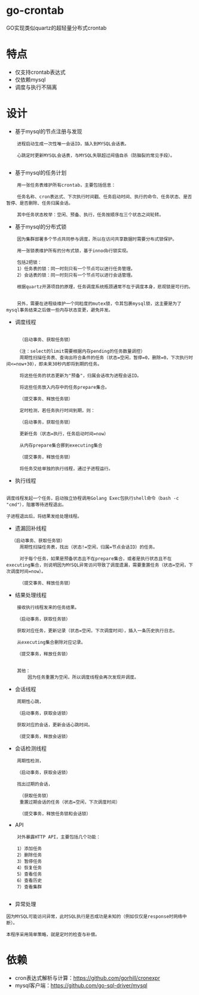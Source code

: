 # go-crontab

GO实现类似quartz的超轻量分布式crontab

# 特点

* 仅支持crontab表达式
* 仅依赖mysql
* 调度与执行不隔离

# 设计

* 基于mysql的节点注册与发现
```
    进程启动生成一次性唯一会话ID，插入到MYSQL会话表。
    
    心跳定时更新MYSQL会话表，与MYSQL失联超过阀值自杀（防脑裂的常见手段）。
  
```

* 基于mysql的任务计划

```
    用一张任务表维护所有crontab，主要包括信息：
    
    任务名称、cron表达式、下次执行时间戳、任务启动时间、执行的命令、任务状态、是否暂停、是否删除、任务归属会话。
    
    其中任务状态枚举：空闲、预备、执行，任务按顺序在三个状态之间轮转。

```

* 基于mysql的分布式锁

```
    因为集群部署多个节点共同参与调度，所以在访问共享数据时需要分布式锁保护。
    
    用一张锁表维护所有的分布式锁，基于innodb行锁实现。
    
    包括2把锁：
    1）任务表的锁：同一时刻只有一个节点可以进行任务管理。
    2）会话表的锁：同一时刻只有一个节点可以进行会话管理。

    根据quartz开源项目的原理，任务调度系统瓶颈通常不在于调度本身，悲观锁是可行的。
    
    
    另外，需要在进程级维护一个同粒度的mutex锁，令其包裹mysql锁，这主要是为了mysql事务结束之后做一些内存状态变更，避免并发。
```

* 调度线程

```

     （启动事务、获取任务锁）

    （注：select的limit需要根据内存pending的任务数量调控）
     周期性扫描任务表、查询出符合条件的任务（状态=空闲，暂停=0，删除=0，下次执行时间<=now+30），即未来30秒内即将到期的任务。
  
     将这些任务的状态更新为"预备"，归属会话改为进程会话ID。
     
     将这些任务放入内存中的任务prepare集合。
    
     （提交事务、释放任务锁） 
     
     定时检测，若任务执行时间到期，则：
     
     （启动事务，获取任务锁）
     
     更新任务（状态=执行，任务启动时间=now）
     
     从内存prepare集合挪到executing集合
     
     （提交事务，释放任务锁）
     
     将任务交给单独的执行线程，通过子进程运行。

```

* 执行线程

```

调度线程发起一个任务，启动独立协程调用Golang Exec包执行shell命令（bash -c "cmd"），阻塞等待进程退出。

子进程退出后，将结果发给处理线程。

```

* 遗漏回补线程

```
  （启动事务、获取任务锁）
     周期性扫描任务表，找出（状态!=空闲，归属=节点会话ID）的任务。
  
     对于每个任务，如果是预备状态且不在prepare集合，或者是执行状态且不在executing集合，则说明因为MYSQL异常访问导致了调度遗漏，需要重置任务（状态=空闲，下次调度时间=now）。
     
     （提交事务、释放任务锁）

```

* 结果处理线程

```
    接收执行线程发来的任务结果。
    
    （启动事务，获取任务锁）
    
    获取对应任务，更新记录（状态=空闲，下次调度时间），插入一条历史执行日志。
    
    从executing集合删除对应记录。
    
    （提交事务，释放任务锁）
    
    
    其他：
        因为任务重置为空闲，所以调度线程会再次发现并调度。

```

* 会话线程

```
    周期性心跳，
    
    （启动事务，获取会话锁）
    
    获取对应的会话，更新会话心跳时间。
    
    （提交事务，释放会话锁）

```

* 会话检测线程

```
    周期性检测，
    
    （启动事务，获取会话锁）

    找出过期的会话，
    
     （获取任务锁）
     重置过期会话的任务（状态=空闲，下次调度时间）
     
     （提交事务，释放任务锁和会话锁）

```

* API

```
    对外暴露HTTP API，主要包括几个功能：
    
    1）添加任务
    2）删除任务
    3）暂停任务
    4）恢复任务
    5）查看任务
    6）查看历史
    7）查看集群
    
```

* 异常处理

```
因为MYSQL可能访问异常，此时SQL执行是否成功是未知的（例如仅仅是response时网络中断）。

本程序采用简单策略，就是定时的检查与补偿。

```

# 依赖

* cron表达式解析与计算：https://github.com/gorhill/cronexpr
* mysql客户端：https://github.com/go-sql-driver/mysql